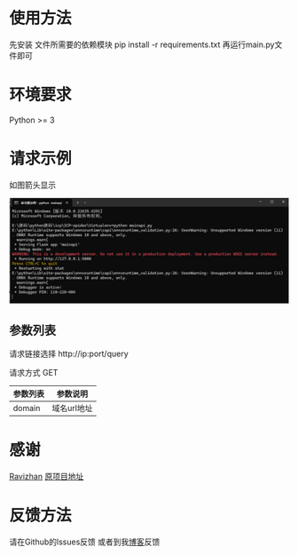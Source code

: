 # 使用方法
先安装 文件所需要的依赖模块 
pip install -r requirements.txt
再运行main.py文件即可

# 环境要求
Python >= 3

# 请求示例

如图箭头显示

![url链接](https://raw.githubusercontent.com/Suxiaoqinx/icp_api/refs/heads/main/7a87c3a5-037f-4bd4-81a4-72b1afc71cde.png)

## 参数列表

请求链接选择 http://ip:port/query

请求方式 GET

|  参数列表  | 参数说明 |
|  ----  | ---- |
| domain | 域名url地址|

# 感谢
[Ravizhan](https://github.com/ravizhan)
[原项目地址](https://github.com/ravizhan/ICP-spider)

# 反馈方法
请在Github的lssues反馈 或者到我[博客](https://www.toubiec.cn)反馈
